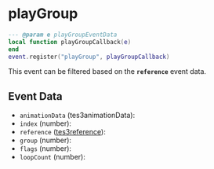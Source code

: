 # playGroup



```lua
--- @param e playGroupEventData
local function playGroupCallback(e)
end
event.register("playGroup", playGroupCallback)
```

This event can be filtered based on the **`reference`** event data.

## Event Data

* `animationData` (tes3animationData): 
* `index` (number): 
* `reference` ([tes3reference](../../types/tes3reference)): 
* `group` (number): 
* `flags` (number): 
* `loopCount` (number): 

